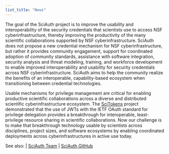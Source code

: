 ```yaml
---
list_title: "News"
---
```


The goal of the SciAuth project is to improve the usability and interoperability of the security credentials that scientists use to access NSF cyberinfrastructure, thereby improving the productivity of the many scientific collaborations supported by NSF cyberinfrastructure. SciAuth does not propose a new credential mechanism for NSF cyberinfrastructure, but rather it provides community engagement, support for coordinated adoption of community standards, assistance with software integration, security analysis and threat modeling, training, and workforce development to enable improved interoperability and usability for security credentials across NSF cyberinfrastructure. SciAuth aims to help the community realize the benefits of an interoperable, capability-based ecosystem when transitioning between credential technologies.

Usable mechanisms for privilege management are critical for enabling productive scientific collaborations across a diverse and distributed scientific cyberinfrastructure ecosystem. The [SciTokens](https://scitokens.org) project demonstrated that the use of JWTs with the IETF OAuth standard for privilege delegation provides a breakthrough for interoperable, least-privilege resource sharing in scientific collaborations. Now our challenge is to make that breakthrough technology usable by scientists across disciplines, project sizes, and software ecosystems by enabling coordinated deployments across cyberinfrastructures in active use today.

See also: | [SciAuth Team](/team) | [SciAuth GitHub](https://github.com/SciAuth)
